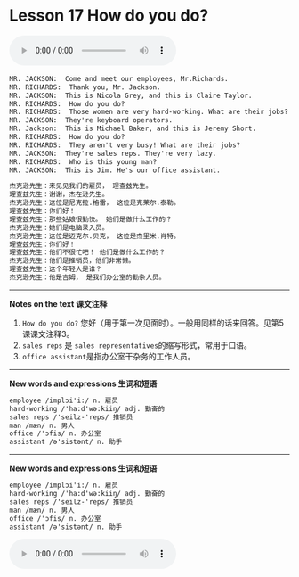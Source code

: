 # Lesson 17 How do you do?

​<audio id="audio" controls="" loop="loop">
    <source id="mp3" src="https://online1.tingclass.net/lesson/shi0529/0000/16/17.mp3"> 
</audio>

```markdown
MR. JACKSON:  Come and meet our employees, Mr.Richards. 
MR. RICHARDS:  Thank you, Mr. Jackson.
MR. JACKSON:  This is Nicola Grey, and this is Claire Taylor.
MR. RICHARDS:  How do you do?
MR. RICHARDS:  Those women are very hard-working. What are their jobs?
MR. JACKSON:  They're keyboard operators.
MR. Jackson:  This is Michael Baker, and this is Jeremy Short.
MR. RICHARDS:  How do you do?
MR. RICHARDS:  They aren't very busy! What are their jobs?
MR. JACKSON:  They're sales reps. They're very lazy.
MR. RICHARDS:  Who is this young man?
MR. JACKSON:  This is Jim. He's our office assistant.

杰克逊先生：来见见我们的雇员， 理查兹先生。
理查兹先生：谢谢，杰在逊先生。
杰克逊先生：这位是尼克拉.格雷， 这位是克莱尔.泰勒。
理查兹先生：你们好！
理查兹先生：那些姑娘很勤快。 她们是做什么工作的？
杰克逊先生：她们是电脑录入员。
杰克逊先生：这位是迈克尔.贝克， 这位是杰里米.肖特。
理查兹先生：你们好！
理查兹先生：他们不很忙吧！ 他们是做什么工作的？
杰克逊先生：他们是推销员，他们非常懒。
理查兹先生：这个年轻人是谁？
杰克逊先生：他是吉姆， 是我们办公室的勤杂人员。
```

----------
**Notes on the text 课文注释**

1. `How do you do?` 您好（用于第一次见面时）。一般用同样的话来回答。见第5课课文注释3。
2. `sales reps` 是 `sales representatives`的缩写形式，常用于口语。
3. `office assistant`是指办公室干杂务的工作人员。

----------
**New words and expressions 生词和短语**
```markdown
employee /implɔi'i:/ n. 雇员	
hard-working /'ha:d'wə:kiiŋ/ adj. 勤奋的	
sales reps /'seilz-'reps/ 推销员	
man /mæn/ n. 男人
office /'ɔfis/ n. 办公室
assistant /ə'sistənt/ n. 助手
```
----------

**New words and expressions 生词和短语**
```markdown
employee /implɔi'i:/ n. 雇员	
hard-working /'ha:d'wə:kiiŋ/ adj. 勤奋的	
sales reps /'seilz-'reps/ 推销员	
man /mæn/ n. 男人
office /'ɔfis/ n. 办公室
assistant /ə'sistənt/ n. 助手
```

​<audio id="audio" controls="" loop="loop">
    <source id="mp3" src="https://i.xiao84.com/en-nce/1mp3-en/lesson18.mp3">
</audio>